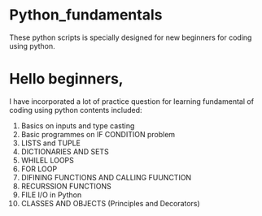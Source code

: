 # Python_fundamentals
These python scripts is specially designed for new beginners for coding using python.

# Hello beginners,
I have incorporated a lot of practice question for learning fundamental of coding using python
contents included: 
1. Basics on inputs and type casting
2. Basic programmes on IF CONDITION problem
3. LISTS and TUPLE
4. DICTIONARIES AND SETS
5. WHILEL LOOPS
6. FOR LOOP
7. DIFINING FUNCTIONS AND CALLING FUUNCTION
8. RECURSSION FUNCTIONS
9. FILE I/O in Python
10. CLASSES AND OBJECTS (Principles and Decorators)
